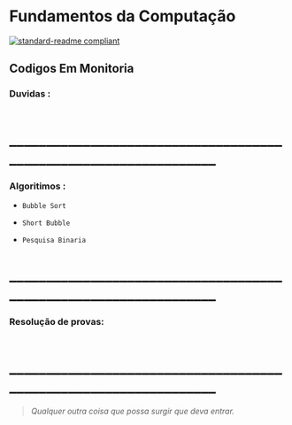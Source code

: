 # Fundamentos da Computação
[![standard-readme compliant](https://img.shields.io/badge/standard--readme-OK-green.svg?style=flat-square)](https://github.com/RichardLitt/standard-readme)



## Codigos Em Monitoria

 
###    Duvidas :

```
```

# _________________________________________________________________
###   Algoritimos :

- `Bubble Sort`

- `Short Bubble`

- `Pesquisa Binaria`

# _________________________________________________________________
###   Resolução de provas:
```
```
# _________________________________________________________________
>*Qualquer outra coisa que possa surgir que deva entrar.*
